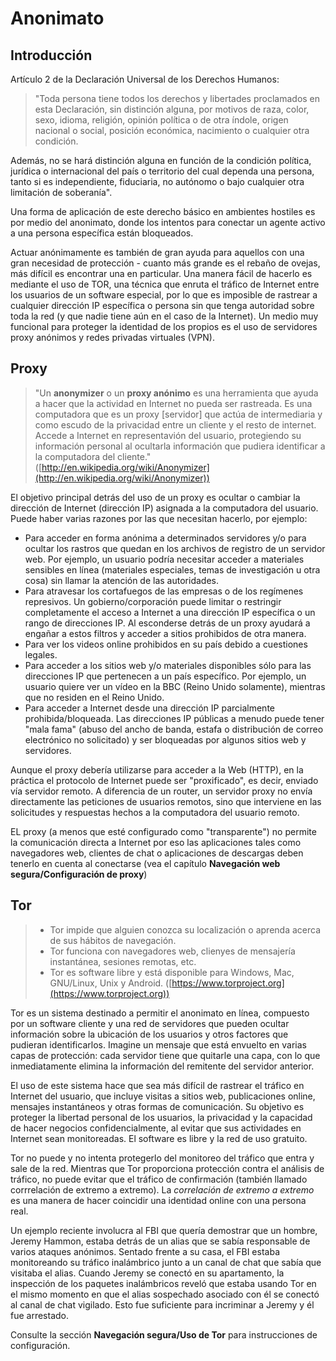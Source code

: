Anonimato
=========

Introducción
------------

Artículo 2 de la Declaración Universal de los Derechos Humanos:

> "Toda persona tiene todos los derechos y libertades proclamados en esta Declaración, sin distinción alguna, por motivos de raza, color, sexo, idioma, religión, opinión política o de otra índole, origen nacional o social, posición económica, nacimiento o cualquier otra condición.

Además, no se hará distinción alguna en función de la condición política, jurídica o internacional del país o territorio del cual dependa una persona, tanto si es independiente, fiduciaria, no autónomo o bajo cualquier otra limitación de soberanía".

Una forma de aplicación de este derecho básico en ambientes hostiles es por medio del anonimato, donde los intentos para conectar un agente activo a una persona específica están bloqueados.

Actuar anónimamente es también de gran ayuda para aquellos con una gran necesidad de protección - cuanto más grande es el rebaño de ovejas, más difícil es encontrar una en particular. Una manera fácil de hacerlo es mediante el uso de TOR, una técnica que enruta el tráfico de Internet entre los usuarios de un software especial, por lo que es imposible de rastrear a cualquier dirección IP específica o persona sin que tenga autoridad sobre toda la red (y que nadie tiene aún en el caso de la Internet). Un medio muy funcional para proteger la identidad de los propios es el uso de servidores proxy anónimos y redes privadas virtuales (VPN).

Proxy
-----

> "Un **anonymizer** o un **proxy anónimo** es una herramienta que ayuda a hacer que la actividad en Internet no pueda ser rastreada. Es una computadora que es un proxy [servidor] que actúa de intermediaria y como escudo de la privacidad entre un cliente y el resto de internet. Accede a Internet en representavión del usuario, protegiendo su información personal al ocultarla información que pudiera identificar a la computadora del cliente." ([http://en.wikipedia.org/wiki/Anonymizer](http://en.wikipedia.org/wiki/Anonymizer))

El objetivo principal detrás del uso de un proxy es ocultar o cambiar la dirección de Internet (dirección IP) asignada a la computadora del usuario. Puede haber varias razones por las que necesitan hacerlo, por ejemplo:

 * Para acceder en forma anónima a determinados servidores y/o para ocultar los rastros que quedan en los archivos de registro de un servidor web. Por ejemplo, un usuario podría necesitar   acceder a materiales sensibles en línea (materiales especiales, temas de investigación u otra cosa) sin llamar la atención de las autoridades.
 * Para atravesar los cortafuegos de las empresas o de los regímenes represivos. Un gobierno/corporación puede limitar o restringir completamente el acceso a Internet a una dirección IP específica o un rango de direcciones IP. Al esconderse detrás de un proxy ayudará a engañar a estos filtros y acceder a sitios prohibidos de otra manera.
 * Para ver los videos online prohibidos en su país debido a cuestiones legales.
 * Para acceder a los sitios web y/o materiales disponibles sólo para las direcciones IP que pertenecen a un país específico. Por ejemplo, un usuario quiere ver un vídeo en la BBC (Reino Unido solamente), mientras que no residen en el Reino Unido.
 * Para acceder a Internet desde una dirección IP parcialmente prohibida/bloqueada. Las direcciones IP públicas a menudo puede tener "mala fama" (abuso del ancho de banda, estafa o distribución de correo electrónico no solicitado) y ser bloqueadas por algunos sitios web y servidores.

Aunque el proxy debería utilizarse para acceder a la Web (HTTP), en la práctica el protocolo de Internet puede ser "proxificado", es decir, enviado vía servidor remoto. A diferencia de un router, un servidor proxy no envía directamente las peticiones de usuarios remotos, sino que interviene en las solicitudes y respuestas hechos a la computadora del usuario remoto.

EL proxy (a menos que esté configurado como "transparente") no permite la comunicación directa a Internet por eso las aplicaciones tales como navegadores web, clientes de chat o aplicaciones de descargas deben tenerlo en cuenta al conectarse (vea el capítulo **Navegación web segura/Configuración de proxy**)


Tor
---

> - Tor impide que alguien conozca su localización o aprenda acerca de sus hábitos de navegación.
> - Tor funciona con navegadores web, clienyes de mensajería instantánea, sesiones remotas, etc.
> - Tor es software libre y está disponible para Windows, Mac, GNU/Linux, Unix y Android. ([https://www.torproject.org](https://www.torproject.org))

Tor es un sistema destinado a permitir el anonimato en línea, compuesto por un software cliente y una red de servidores que pueden ocultar información sobre la ubicación de los usuarios y otros factores que pudieran identificarlos. Imagine un mensaje que está envuelto en varias capas de protección: cada servidor tiene que quitarle una capa, con lo que inmediatamente elimina la información del remitente del servidor anterior.

El uso de este sistema hace que sea más difícil de rastrear el tráfico en Internet del usuario, que incluye visitas a sitios web, publicaciones online, mensajes instantáneos y otras formas de comunicación. Su objetivo es proteger la libertad personal de los usuarios, la privacidad y la capacidad de hacer negocios confidencialmente, al evitar que sus actividades en Internet sean monitoreadas. El software es libre y la red de uso gratuito.

Tor no puede y no intenta protegerlo del monitoreo del tráfico que entra y sale de la red. Mientras que Tor proporciona protección contra el análisis de tráfico, no puede evitar que el tráfico de confirmación (también llamado corrrelación de extremo a extremo). La *correlación de extremo a extremo* es una manera de hacer coincidir una identidad online con una persona real.

Un ejemplo reciente involucra al FBI que quería demostrar que un hombre, Jeremy Hammon, estaba detrás de un alias que se sabía responsable de varios ataques anónimos. Sentado frente a su casa, el FBI estaba monitoreando su tráfico inalámbrico junto a un canal de chat que sabía que visitaba el alias. Cuando Jeremy se conectó en su apartamento, la inspección de los paquetes inalámbricos reveló que estaba usando Tor en el mismo momento en que el alias sospechado asociado con él se conectó al canal de chat vigilado. Esto fue suficiente para incriminar a Jeremy y él fue arrestado.


Consulte la sección **Navegación segura/Uso de Tor** para instrucciones de configuración.

